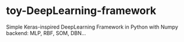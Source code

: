 # toy-DeepLearning-framework
Simple Keras-inspired DeepLearning Framework in Python with Numpy backend: MLP, RBF, SOM, DBN...
